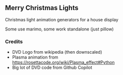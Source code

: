 ## Merry Christmas Lights

Christmas light animation generators for a house display

Some use marimo, some work standalone (just pillow)

### Credits
- DVD Logo from wikipedia (then downscaled)
- Plasma animation from https://rosettacode.org/wiki/Plasma_effect#Python
- Big lot of DVD code from Github Copilot